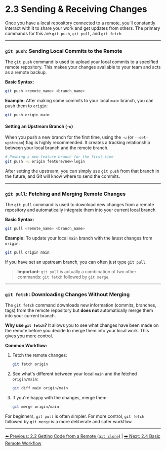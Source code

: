 # 2.3 Sending & Receiving Changes

Once you have a local repository connected to a remote, you'll constantly interact with it to share your work and get updates from others. The primary commands for this are `git push`, `git pull`, and `git fetch`.

---

### `git push`: Sending Local Commits to the Remote

The `git push` command is used to upload your local commits to a specified remote repository. This makes your changes available to your team and acts as a remote backup.

**Basic Syntax:**
```bash
git push <remote_name> <branch_name>
```

**Example:**
After making some commits to your local `main` branch, you can push them to `origin`:
```bash
git push origin main
```

#### Setting an Upstream Branch (`-u`)

When you push a new branch for the first time, using the `-u` (or `--set-upstream`) flag is highly recommended. It creates a tracking relationship between your local branch and the remote branch.

```bash
# Pushing a new feature branch for the first time
git push -u origin feature/new-login
```

After setting the upstream, you can simply use `git push` from that branch in the future, and Git will know where to send the commits.

---

### `git pull`: Fetching and Merging Remote Changes

The `git pull` command is used to download new changes from a remote repository and automatically integrate them into your current local branch.

**Basic Syntax:**
```bash
git pull <remote_name> <branch_name>
```

**Example:**
To update your local `main` branch with the latest changes from `origin`:
```bash
git pull origin main
```
If you have set an upstream branch, you can often just type `git pull`.

> **Important:** `git pull` is actually a combination of two other commands: `git fetch` followed by `git merge`.

---

### `git fetch`: Downloading Changes Without Merging

The `git fetch` command downloads new information (commits, branches, tags) from the remote repository but **does not** automatically merge them into your current branch.

**Why use `git fetch`?**
It allows you to see what changes have been made on the remote before you decide to merge them into your local work. This gives you more control.

**Common Workflow:**
1.  Fetch the remote changes:
    ```bash
    git fetch origin
    ```
2.  See what's different between your local `main` and the fetched `origin/main`:
    ```bash
    git diff main origin/main
    ```
3.  If you're happy with the changes, merge them:
    ```bash
    git merge origin/main
    ```

For beginners, `git pull` is often simpler. For more control, `git fetch` followed by `git merge` is a more deliberate and safer workflow.

---
[⬅️ Previous: 2.2 Getting Code from a Remote (`git clone`)](2.2-git-clone.md) | [➡️ Next: 2.4 Basic Remote Workflow](2.4-basic-remote-workflow.md)
